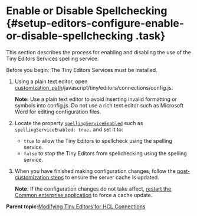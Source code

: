 # Enable or Disable Spellchecking {#setup-editors-configure-enable-or-disable-spellchecking .task}

This section describes the process for enabling and disabling the use of the Tiny Editors Services spelling service.

Before you begin: The Tiny Editors Services must be installed.

1.  Using a plain text editor, open [customization\_path](t_determine-customization-path.md)/javascript/tiny/editors/connections/config.js.

    **Note:** Use a plain text editor to avoid inserting invalid formatting or symbols into config.js. Do not use a rich text editor such as Microsoft Word for editing configuration files.

2.  Locate the property [`spellingServiceEnabled`](r_config-js-sample.md#spellingServiceEnabled) such as `spellingServiceEnabled: true,` and set it to:

    -   `true` to allow the Tiny Editors to spellcheck using the spelling service.
    -   `false` to stop the Tiny Editors from spellchecking using the spelling service.
3.  When you have finished making configuration changes, follow the [post-customization steps](https://help.hcltechsw.com/connections/v6/admin/customize/t_admin_common_customize_postreq.html) to ensure the server cache is updated.

    **Note:** If the configuration changes do not take affect, [restart the Common enterprise application](t_restart-common-app.md) to force a cache update.


**Parent topic:**[Modifying Tiny Editors for HCL Connections](t_02-modify_00-summary.md)

